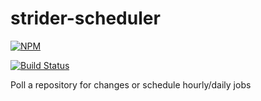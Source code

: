 # strider-scheduler

[![NPM](https://nodei.co/npm/strider-cli.png)](https://nodei.co/npm/strider-cli/)

[![Build Status](https://travis-ci.org/bitwit/strider-scheduler.svg?branch=master)](https://travis-ci.org/bitwit/strider-scheduler)

Poll a repository for changes or schedule hourly/daily jobs